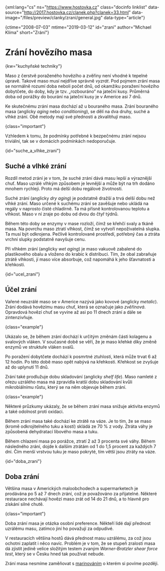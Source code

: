 
{xml:lang="cs" ns="https://www.hostovka.cz" class="docinfo linklist" data-source="http://2017.hostovka.cz/clanek.php?clanek=33.html" data-image="/files/preview/clanky/zrani/general.jpg" data-type="article"}

{ctime="2008-07-03" mtime="2019-03-12" id="zrani" author="Michael Klíma" short="Zrání"}

# Zrání hovězího masa

<!-- generated attribute kw by user_udpatekw.sh on 2020-04-21, do not edit -->

{kw="kuchyňské techniky"}

Maso z čerstvě poraženého hovězího a zvěřiny není vhodné k tepelné úpravě. Takové maso musí nejdříve správně _vyzrát_. Pod pojmem zrání masa se normálně rozumí doba neboli počet dnů, od okamžiku poražení hovězího dobytčete, do doby, kdy je tzv. „rozbouráno“ na jateční kusy. Průměrná doba od porážky do bourání na jateční kusy je v Americe asi 7 dnů.

Ke skutečnému zrání masa dochází až u bouraného masa. Zrání bouraného masa (anglicky _aging_ nebo _conditioning_), se dělí na dva druhy, suché a vlhké zrání. Obě metody mají své přednosti a zkvalitňují maso.

{class="important"}

Vzhledem k tomu, že podmínky potřebné k bezpečnému zrání nejsou triviální, tak se v domácích podmínkách nedoporučuje.

{id="suche\_a\_vlhke_zrani"}

## Suché a vlhké zrání

Rozdíl metod zrání je v tom, že suché zrání dává masu lepší a výraznější chuť. Maso uzrálé vlhkým způsobem je levnější a může být na trh dodáno mnohem rychleji. Proto má delší dobu regálové životnosti.

Suché zrání (anglicky _dry aging_) je podstatně dražší a trvá delší dobu než vlhké zrání. Maso určené k suchému zrání se zavěšuje nebo ukládá na regály v naprosto čisté chladírně. Ta má přísně kontrolovanou teplotu a vlhkost. Maso v ní zraje po dobu od dvou do čtyř týdnů.

Během této doby se enzymy v mase rozloží, čímž se křehčí svaly a tkáně masa. Na povrchu maso ztratí vlhkost, čímž se vytvoří nepoživatelná slupka. Ta musí být odkrojena. Pečlivě kontrolované prostředí, potřebný čas a ztráta vrchní slupky podstatně navyšuje cenu.

Při vlhkém zrání (anglicky _wet aging_) je maso vakuově zabalené do plastikového obalu a vloženo do krabic k distribuci. Tím, že obal zabraňuje ztrátě vlhkosti, jí maso více absorbuje, což napomáhá k jeho šťavnatosti a křehkosti.

{id="ucel_zrani"}

## Účel zrání

Vařené neuzrálé maso se v Americe nazývá jako kovové (anglicky _metalic_). Zrání dodává hovězímu masu chuť, která se označuje jako _zvěřinová_. Opravdová hovězí chuť se vyvine až asi po 11 dnech zrání a dále se zintenzivňuje.

{class="example"}

Ukázalo se, že během zrání dochází k určitým změnám části kolagenu a svalových vláken. V současné době se věří, že je maso křehké díky změně enzymů ve struktuře vláken svalů.

Po poražení dobytčete dochází k posmrtné ztuhlosti, která může trvat 6 až 12 hodin. Po této době maso opět nabývá na křehkosti. Křehkost se zvyšuje až do uplynutí 11 dnů.

Zrání také prodlužuje dobu skladování (anglicky _shelf life_). Maso namleté z ořezu uzrálého masa má zpravidla kratší dobu skladování kvůli mikrobiálnímu růstu, který se na něm objevuje během zrání.

{class="example"}

Některé průzkumy ukázaly, že se během zrání masa snižuje aktivita enzymů a také odolnost proti oxidaci.

Během zrání masa také dochází ke ztrátě na váze. Je to tím, že se maso (kromě odkrojitelného tuku a kostí) skládá ze 70 % z vody. Ztráta váhy je způsobená dehydratací libového masa a tuku.

Během chlazení masa po porážce, ztratí 2 až 3 procenta své váhy. Během následného zrání, dojde k dalším ztrátám od 1 do 1,5 procent za každých 7 dní. Čím menší vrstvou tuku je maso pokryté, tím větší jsou ztráty na váze.

{id="doba_zrani"}

## Doba zrání

Většina masa v Amerických maloobchodech a supermarketech je prodávána po 5 až 7 dnech zrání, což je považováno za přijatelné. Některé restaurace nechávají hovězí maso zrát od 14 do 21 dnů, a to hlavně pro získání silné chutě.

{class="important"}

Doba zrání masa je otázka osobní preference. Někteří lidé dají přednost uzrálému masu, zatímco jiní ho považují za odpudivé.

V restauracích většina hostů dává přednost masu uzrálému, za což jsou ochotni zaplatit i něco navíc. Problém je v tom, že se stupeň zralosti masa dá zjistit jedině velice složitým testem zvaným _Warner-Bratzler shear force test_, který se v Česku hned tak používat nebude.

Zrání masa nesmíme zaměňovat s [marinováním][1] o kterém si povíme později.

 [1]: /duseni#marinada

